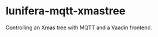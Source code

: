 lunifera-mqtt-xmastree
======================

Controlling an Xmas tree with MQTT and a Vaadin frontend.
